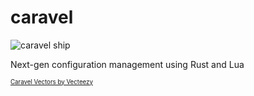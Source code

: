 # caravel

![caravel ship](https://github.com/lcrownover/caravel/blob/main/media/caravel.jpg?raw=true)

Next-gen configuration management using Rust and Lua

<sup><sub><a href="https://www.vecteezy.com/free-vector/caravel">Caravel Vectors by Vecteezy</a></sub></sup>
